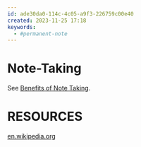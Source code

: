 ```yaml
---
id: ade30da0-114c-4c05-a9f3-226759c00e40
created: 2023-11-25 17:18
keywords:
  - #permanent-note
---
```



Note-Taking
======================================================================

See [Benefits of Note Taking](/README.md#benefits-of-note-taking).  




RESOURCES
======================================================================

[en.wikipedia.org](https://en.wikipedia.org/wiki/Note-taking)  
